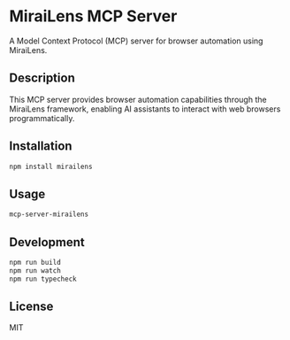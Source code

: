 # MiraiLens MCP Server

A Model Context Protocol (MCP) server for browser automation using MiraiLens.

## Description

This MCP server provides browser automation capabilities through the MiraiLens framework, enabling AI assistants to interact with web browsers programmatically.

## Installation

```bash
npm install mirailens
```

## Usage

```bash
mcp-server-mirailens
```

## Development

```bash
npm run build
npm run watch
npm run typecheck
```

## License

MIT
